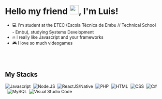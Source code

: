 <h1 align="left"> Hello my friend <img src="https://raw.githubusercontent.com/kaueMarques/kaueMarques/master/hi.gif" width="30px">, I'm Luis! </h1>

- 💻 I'm student at the ETEC (Escola Técnica de Embu // Technical School - Embu), studying Systems Development
- 🔥 I really like Javascript and your frameworks
- 🎮 I love so much videogames

<br><br>

<h2> My Stacks </h2>

![Javascript](https://img.shields.io/badge/-Javascript-05122A?style=flat&logo=javascript)&nbsp;
![Node.JS](https://img.shields.io/badge/-Node.JS-05122A?style=flat&logo=node.js)&nbsp;
![ReactJS/Native](https://img.shields.io/badge/-React-05122A?style=flat&logo=react)&nbsp;
![PHP](https://img.shields.io/badge/-PHP-05122A?style=flat&logo=php)&nbsp;
![HTML](https://img.shields.io/badge/-HTML-05122A?style=flat&logo=html5)&nbsp;
![CSS](https://img.shields.io/badge/-CSS-05122A?style=flat&logo=css3)&nbsp;
![C#](https://img.shields.io/badge/-C#-05122A?style=flat&logo=c#)&nbsp;
![MySQL](https://img.shields.io/badge/-MySQL-05122A?style=flat&logo=mysql)&nbsp;
![Visual Studio Code](https://img.shields.io/badge/-Visual%20Studio%20Code-05122A?style=flat&logo=visualstudiocode&logoColor=007ACC)&nbsp;


<!---
--->
